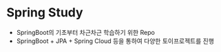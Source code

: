# Spring Study



* SpringBoot의 기초부터 차근차근 학습하기 위한 Repo
* SpringBoot + JPA + Spring Cloud 등을 통하여 다양한 토이프로젝트를 진행
